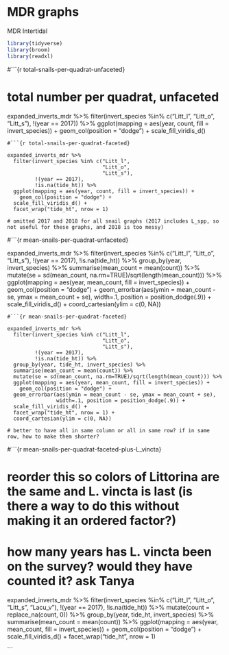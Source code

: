 MDR graphs
================
MDR Intertidal

``` r
library(tidyverse)
library(broom)
library(readxl)
```

\#\`\`\`{r total-snails-per-quadrat-unfaceted}

# total number per quadrat, unfaceted

expanded_inverts_mdr %\>% filter(invert_species %in% c(“Litt_l”,
“Litt_o”, “Litt_s”), !(year == 2017)) %\>% ggplot(mapping = aes(year,
count, fill = invert_species)) + geom_col(position = “dodge”) +
scale_fill_viridis_d()


    #```{r total-snails-per-quadrat-faceted}

    expanded_inverts_mdr %>%
      filter(invert_species %in% c("Litt_l",
                                   "Litt_o",
                                   "Litt_s"),
             !(year == 2017),
             !is.na(tide_ht)) %>%
      ggplot(mapping = aes(year, count, fill = invert_species)) +
        geom_col(position = "dodge") +
      scale_fill_viridis_d() +
      facet_wrap("tide_ht", nrow = 1)

    # omitted 2017 and 2018 for all snail graphs (2017 includes L_spp, so not useful for these graphs, and 2018 is too messy)

\#\`\`\`{r mean-snails-per-quadrat-unfaceted}

expanded_inverts_mdr %\>% filter(invert_species %in% c(“Litt_l”,
“Litt_o”, “Litt_s”), !(year == 2017), !is.na(tide_ht)) %\>%
group_by(year, invert_species) %\>% summarise(mean_count = mean(count))
%\>% mutate(se = sd(mean_count, na.rm=TRUE)/sqrt(length(mean_count)))
%\>% ggplot(mapping = aes(year, mean_count, fill = invert_species)) +
geom_col(position = “dodge”) + geom_errorbar(aes(ymin = mean_count - se,
ymax = mean_count + se), width=.1, position = position_dodge(.9)) +
scale_fill_viridis_d() + coord_cartesian(ylim = c(0, NA))


    #```{r mean-snails-per-quadrat-faceted}

    expanded_inverts_mdr %>%
      filter(invert_species %in% c("Litt_l",
                                   "Litt_o",
                                   "Litt_s"),
             !(year == 2017),
             !is.na(tide_ht)) %>%
      group_by(year, tide_ht, invert_species) %>%
      summarise(mean_count = mean(count)) %>%
      mutate(se = sd(mean_count, na.rm=TRUE)/sqrt(length(mean_count))) %>%
      ggplot(mapping = aes(year, mean_count, fill = invert_species)) +
        geom_col(position = "dodge") +
      geom_errorbar(aes(ymin = mean_count - se, ymax = mean_count + se),
                    width=.1, position = position_dodge(.9)) +
      scale_fill_viridis_d() +
      facet_wrap("tide_ht", nrow = 1) +
      coord_cartesian(ylim = c(0, NA))

    # better to have all in same column or all in same row? if in same row, how to make them shorter?

\#\`\`\`{r mean-snails-per-quadrat-faceted-plus-L_vincta}

# reorder this so colors of Littorina are the same and L. vincta is last (is there a way to do this without making it an ordered factor?)

# how many years has L. vincta been on the survey? would they have counted it? ask Tanya

expanded_inverts_mdr %\>% filter(invert_species %in% c(“Litt_l”,
“Litt_o”, “Litt_s”, “Lacu_v”), !(year == 2017), !is.na(tide_ht)) %\>%
mutate(count = replace_na(count, 0)) %\>% group_by(year, tide_ht,
invert_species) %\>% summarise(mean_count = mean(count)) %\>%
ggplot(mapping = aes(year, mean_count, fill = invert_species)) +
geom_col(position = “dodge”) + scale_fill_viridis_d() +
facet_wrap(“tide_ht”, nrow = 1)

\`\`\`
